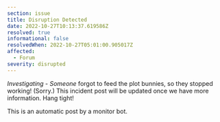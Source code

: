 ```yaml
---
section: issue
title: Disruption Detected
date: 2022-10-27T10:13:37.619586Z
resolved: true
informational: false
resolvedWhen: 2022-10-27T05:01:00.905017Z
affected:
  - Forum
severity: disrupted
---
```

*Investigating* - _Someone_ forgot to feed the plot bunnies, so they stopped working! (Sorry.) This incident post will be updated once we have more information. Hang tight!

This is an automatic post by a monitor bot.
        